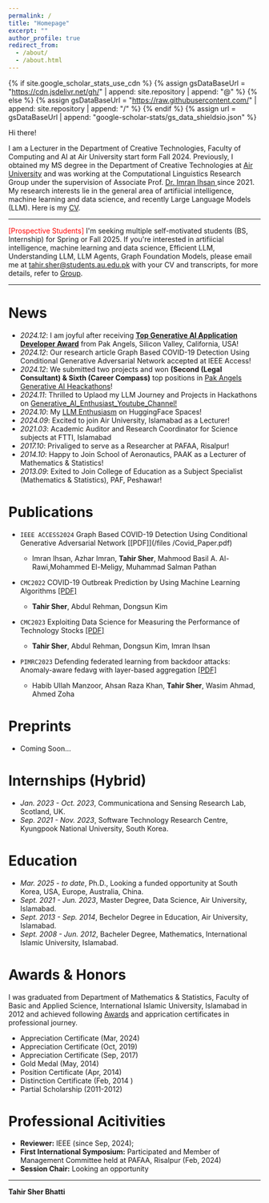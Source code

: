 ```yaml
---
permalink: /
title: "Homepage"
excerpt: ""
author_profile: true
redirect_from: 
  - /about/
  - /about.html
---
```


{% if site.google_scholar_stats_use_cdn %}
{% assign gsDataBaseUrl = "https://cdn.jsdelivr.net/gh/" | append: site.repository | append: "@" %}
{% else %}
{% assign gsDataBaseUrl = "https://raw.githubusercontent.com/" | append: site.repository | append: "/" %}
{% endif %}
{% assign url = gsDataBaseUrl | append: "google-scholar-stats/gs_data_shieldsio.json" %}

<span class='anchor' id='about-me'></span>


Hi there!

I am a Lecturer in the Department of Creative Technologies, Faculty of Computing and AI at Air University start form Fall 2024. Previously, I obtained my MS degree in the Department of Creative Technologies at <a href="https://www.au.edu.pk/" target="_blank">Air University</a> and was working at the Computational Linguistics Research Group under the supervision of Associate Prof. <a href="https://www.linkedin.com/in/imranihsan/" target="_blank"> Dr. Imran Ihsan </a> since 2021. My research interests lie in the general area of artifiicial intelligence, machine learning and data science, and recently Large Language Models (LLM). Here is my [CV](/files/Tahir_CV.pdf).

---

<span style="color:red">[Prospective Students]</span> I'm seeking multiple self-motivated students (BS, Internship) for Spring or Fall 2025. If you're interested in artifiicial intelligence, machine learning and data science, Efficient LLM, Understanding LLM, LLM Agents, Graph Foundation Models, please email me at <a href="mailto:tahir2011.iiui@gmail.com" target="_blank">tahir.sher@students.au.edu.pk</a> with your CV and transcripts, for more details, refer to [Group](/group.html).

---


# News
- *2024.12*: I am joyful after receiving [**Top Generative AI Application Developer Award**](https://credsverse.com/credentials/04f859e0-e1ad-4163-9bfd-bdb2fed697bc) from Pak Angels, Silicon Valley, California, USA!
- *2024.12*: Our research article Graph Based COVID-19 Detection Using Conditional Generative Adversarial Network accepted at IEEE Access!
- *2024.12*: We submitted two projects and won **(Second (Legal Consultant) & Sixth (Career Compass)** top positions in [Pak Angels Generative AI Heackathons](https://www.linkedin.com/posts/pakangels_pakangels-aspirepakistan-icodeguru-activity-7270723460388048896-Aoga/?utm_source=share&utm_medium=member_desktop)!
- *2024.11*: Thrilled to Uplaod my LLM Journey and Projects in Hackathons on [Generative_AI_Enthusiast_Youtube_Channel!](https://www.youtube.com/@Generative_AI_Enthusiast) 
- *2024.10*: My [LLM Enthusiasm](https://huggingface.co/spaces?sort=trending&search=tahirsher) on HuggingFace Spaces!
- *2024.09*: Excited to join Air University, Islamabad as a Lecturer!
- *2021.03*: Academic Auditor and Research Coordinator for Science subjects at FTTI, Islamabad
- *2017.10*: Privaliged to serve as a Researcher at PAFAA, Risalpur!
- *2014.10*: Happy to Join School of Aeronautics, PAAK as a Lecturer of Mathematics & Statistics!
- *2013.09*: Exited to Join College of Education as a Subject Specialist (Mathematics & Statistics), PAF, Peshawar!

# Publications

- ``IEEE ACCESS2024`` Graph Based COVID-19 Detection Using Conditional Generative Adversarial Network [[PDF]](/files
/Covid_Paper.pdf)
  - Imran Ihsan, Azhar Imran, **Tahir Sher**, Mahmood Basil A. Al-Rawi,Mohammed El-Meligy, Muhammad Salman Pathan
    
- ``CMC2022`` COVID-19 Outbreak Prediction by Using Machine Learning Algorithms  [[PDF]](https://scholar.google.com/citations?view_op=view_citation&hl=en&user=eIIFkLAAAAAJ&citation_for_view=eIIFkLAAAAAJ:d1gkVwhDpl0C)
  - **Tahir Sher**, Abdul Rehman, Dongsun Kim

- ``CMC2023`` Exploiting Data Science for Measuring the Performance of Technology Stocks [[PDF]](https://scholar.google.com/citations?view_op=view_citation&hl=en&user=eIIFkLAAAAAJ&citation_for_view=eIIFkLAAAAAJ:9yKSN-GCB0IC)
  - **Tahir Sher**, Abdul Rehman, Dongsun Kim, Imran Ihsan

- ``PIMRC2023`` Defending federated learning from backdoor attacks: Anomaly-aware fedavg with layer-based aggregation [[PDF]](https://scholar.google.com/citations?view_op=view_citation&hl=en&user=eIIFkLAAAAAJ&citation_for_view=eIIFkLAAAAAJ:2osOgNQ5qMEC) 
  - Habib Ullah Manzoor, Ahsan Raza Khan, **Tahir Sher**, Wasim Ahmad, Ahmed Zoha

# Preprints
- Coming Soon...

# Internships (Hybrid)
- *Jan. 2023 - Oct. 2023*, Communicationa and Sensing Research Lab, Scotland, UK.
- *Sep. 2021 - Nov. 2023*, Software Technology Research Centre, Kyungpook National University, South Korea.

# Education
- *Mar. 2025 - to date*, Ph.D., Looking a funded opportunity at South Korea, USA, Europe, Australia, China.
- *Sept. 2021 - Jun. 2023*, Master Degree, Data Science, Air University, Islamabad.
- *Sept. 2013 - Sep. 2014*, Bechelor Degree in Education, Air University, Islamabad.
- *Sept. 2008 - Jun. 2012*, Bacheler Degree, Mathematics, International Islamic University, Islamabad.

# Awards & Honors
I was graduated from Department of Mathematics & Statistics, Faculty of Basic and Applied Science, International Islamic University, Islamabad in 2012 and achieved following [Awards](/files/Awards.pdf) and apprication certificates in professional journey.

- Appreciation Certificate (Mar, 2024)
- Appreciation Certificate (Oct, 2019)
- Appreciation Certificate (Sep, 2017)
- Gold Medal (May, 2014)
- Position Certificate (Apr, 2014)
- Distinction Certificate (Feb, 2014 )
- Partial Scholarship (2011-2012)


# Professional Acitivities
- **Reviewer:** IEEE (since Sep, 2024);
- **First International Symposium:** Participated and Member of Management Committee held at PAFAA, Risalpur (Feb, 2024)
- **Session Chair:** Looking an opportunity
 
---
**Tahir Sher Bhatti**
